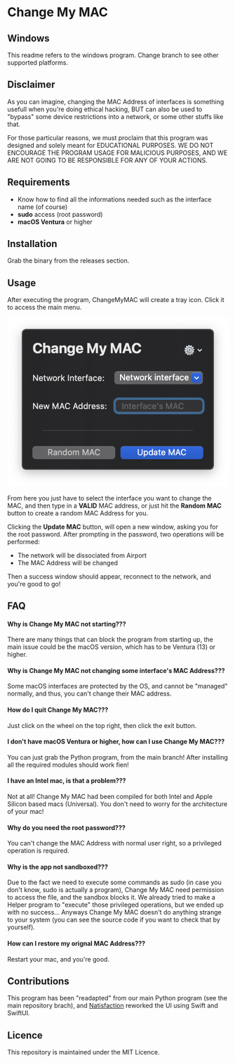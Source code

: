 # Change My MAC

## Windows
This readme refers to the windows program. Change branch to see other supported platforms.

## Disclaimer
As you can imagine, changing the MAC Address of interfaces is something usefull when you're doing ethical hacking, BUT can also be used to "bypass" some device restrictions into a network, or some other stuffs like that.

For those particular reasons, we must proclaim that this program was designed and solely meant for EDUCATIONAL PURPOSES. WE DO NOT ENCOURAGE THE PROGRAM USAGE FOR MALICIOUS PURPOSES, AND WE ARE NOT GOING TO BE RESPONSIBLE FOR ANY OF YOUR ACTIONS.

## Requirements
- Know how to find all the informations needed such as the interface name (of course)
- **sudo** access (root password)
- **macOS Ventura** or higher

## Installation
Grab the binary from the releases section.

## Usage
After executing the program, ChangeMyMAC will create a tray icon. Click it to access the main menu.

![Interface](https://github.com/LeoArs06/ChangeMyMAC/blob/macOS/src/README/ChangeMyMAC.png)

From here you just have to select the interface you want to change the MAC, and then type in a **VALID** MAC address, or just hit the **Random MAC** button to create a random MAC Address for you.

Clicking the **Update MAC** button, will open a new window, asking you for the root password. After prompting in the password, two operations will be performed:

- The network will be dissociated from Airport
- The MAC Address will be changed

Then a success window should appear, reconnect to the network, and you're good to go!

## FAQ

#### Why is Change My MAC not starting???
There are many things that can block the program from starting up, the main issue could be the macOS version, which has to be Ventura (13) or higher.

#### Why is Change My MAC not changing some interface's MAC Address???
Some macOS interfaces are protected by the OS, and cannot be "managed" normally, and thus, you can't change their MAC address.

#### How do I quit Change My MAC???
Just click on the wheel on the top right, then click the exit button.

#### I don't have macOS Ventura or higher, how can I use Change My MAC???
You can just grab the Python program, from the main branch! After installing all the required modules should work fien!

#### I have an Intel mac, is that a problem???
Not at all! Change My MAC had been compiled for both Intel and Apple Silicon based macs (Universal). You don't need to worry for the architecture of your mac!

#### Why do you need the root password???
You can't change the MAC Address with normal user right, so a privileged operation is required.

#### Why is the app not sandboxed???
Due to the fact we need to execute some commands as sudo (in case you don't know, sudo is actually a program), Change My MAC need permission to access the file, and the sandbox blocks it. We already tried to make a Helper program to "execute" those privileged operations, but we ended up with no success... Anyways Change My MAC doesn't do anything strange to your system (you can see the source code if you want to check that by yourself).

#### How can I restore my orignal MAC Address???
Restart your mac, and you're good.

## Contributions
This program has been "readapted" from our main Python program (see the main repository brach), and [Natisfaction](https://github.com/Natisfaction) reworked the UI using Swift and SwiftUI.

## Licence
This repository is maintained under the MIT Licence.
